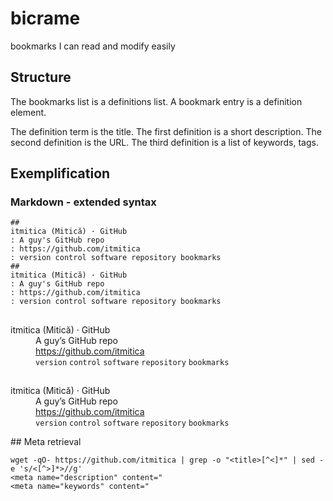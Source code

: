 # bicrame
bookmarks I can read and modify easily

## Structure
The bookmarks list is a definitions list. A bookmark entry is a definition element.

The definition term is the title. The first definition is a short description. The second definition is the URL. The third definition is a list of keywords, tags.

## Exemplification
### Markdown - extended syntax

```
##
itmitica (Mitică) · GitHub
: A guy's GitHub repo
: https://github.com/itmitica
: version control software repository bookmarks
##
itmitica (Mitică) · GitHub
: A guy's GitHub repo
: https://github.com/itmitica
: version control software repository bookmarks
```

<h2></h2>
<dl>
<dt>itmitica (Mitică) · GitHub</dt>
<dd>A guy’s GitHub repo</dd>
<dd><a href="https://github.com/itmitica">https://github.com/itmitica</a></dd>
<dd><code>version</code> <code>control</code> <code>software</code> <code>repository</code> <code>bookmarks</code></dd>
</dl>
<h2></h2>
<dl>
<dt>itmitica (Mitică) · GitHub</dt>
<dd>A guy’s GitHub repo</dd>
<dd><a href="https://github.com/itmitica">https://github.com/itmitica</a></dd>
<dd><code>version</code> <code>control</code> <code>software</code> <code>repository</code> <code>bookmarks</code></dd>
</dl>
## Meta retrieval

```
wget -qO- https://github.com/itmitica | grep -o "<title>[^<]*" | sed -e 's/<[^>]*>//g'
<meta name="description" content="
<meta name="keywords" content="
```
